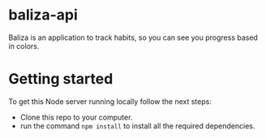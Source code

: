 # baliza-api
Baliza is an application to track habits, so you can see you progress based in colors. 

# Getting started

To get this Node server running locally follow the next steps:

- Clone this repo to your computer.
- run the command `npm install` to install all the required dependencies.
